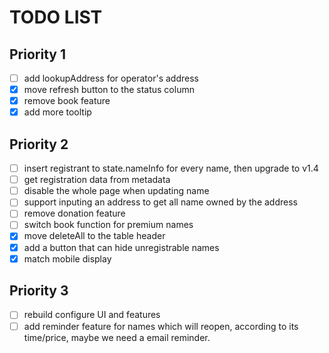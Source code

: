 # TODO LIST

## Priority 1

- [ ] add lookupAddress for operator's address
- [x] move refresh button to the status column
- [x] remove book feature
- [x] add more tooltip

## Priority 2

- [ ] insert registrant to state.nameInfo for every name, then upgrade to v1.4
- [ ] get registration data from metadata
- [ ] disable the whole page when updating name
- [ ] support inputing an address to get all name owned by the address
- [ ] remove donation feature
- [ ] switch book function for premium names
- [x] move deleteAll to the table header
- [x] add a button that can hide unregistrable names
- [x] match mobile display

## Priority 3

- [ ] rebuild configure UI and features
- [ ] add reminder feature for names which will reopen, according to its time/price, maybe we need a email reminder.
